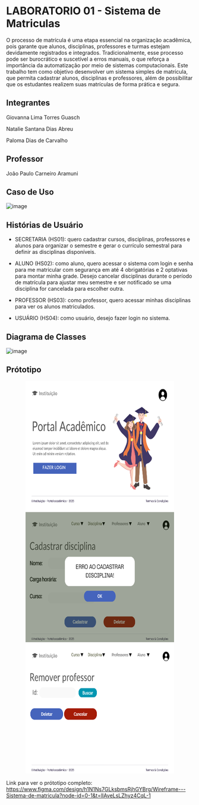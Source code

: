 # LABORATORIO 01 - Sistema de Matriculas
O processo de matrícula é uma etapa essencial na organização acadêmica, pois garante que alunos, disciplinas, professores e turmas estejam devidamente registrados e integrados. Tradicionalmente, esse processo pode ser burocrático e suscetível a erros manuais, o que reforça a importância da automatização por meio de sistemas computacionais. Este trabalho tem como objetivo desenvolver um sistema simples de matrícula, que permita cadastrar alunos, disciplinas e professores, além de possibilitar que os estudantes realizem suas matrículas de forma prática e segura. 

## Integrantes
Giovanna Lima Torres Guasch

Natalie Santana Dias Abreu

Paloma Dias de Carvalho

## Professor
João Paulo Carneiro Aramuni

## Caso de Uso

<img width="1047" height="711" alt="image" src="https://github.com/user-attachments/assets/421ad0ad-2bc9-4e37-a1e0-88009a5f72aa" />


## Histórias de Usuário

- SECRETARIA (HS01): quero cadastrar cursos, disciplinas, professores e alunos para organizar o semestre e gerar o currículo semestral para definir as disciplinas disponíveis.

- ALUNO (HS02): como aluno, quero acessar o sistema com login e senha para me matricular com segurança em até 4 obrigatórias e 2 optativas para montar minha grade. Desejo cancelar disciplinas durante o período de matrícula para ajustar meu semestre e ser notificado se uma disciplina for cancelada para escolher outra.

- PROFESSOR (HS03): como professor, quero acessar minhas disciplinas para ver os alunos matriculados.

- USUÁRIO (HS04): como usuário, desejo fazer login no sistema.
  
## Diagrama de Classes

<img width="1047" height="711" alt="image" src="https://github.com/user-attachments/assets/1e2ac31b-c681-4532-ab06-848cb0fa3dad" />


## Prótotipo 

<p align="center">
  <img width="400" height="350" alt="image" src="https://github.com/Palomadcarvalho/Sistema_de_Matriculas/blob/main/01.%20Documenta%C3%A7%C3%A3o/wireframe%20-%20p%C3%A1gina%2001%20-%20Entrada.png" />
 <img width="400" height="350" alt="image" src="https://github.com/Palomadcarvalho/Sistema_de_Matriculas/blob/main/01.%20Documenta%C3%A7%C3%A3o/wireframe%20-%20p%C3%A1gina%2006%20-%20mensgem%20de%20retorno.png" />
  <img width="400" height="350" alt="image" src="https://github.com/Palomadcarvalho/Sistema_de_Matriculas/blob/main/01.%20Documenta%C3%A7%C3%A3o/wireframe%20-%20p%C3%A1gina%2013%20-%20deletar%20professor.png" />
</p>

Link para ver o prótotipo completo: https://www.figma.com/design/h1N1Ns7GLksbmsRjhGYBrg/Wireframe---Sistema-de-matricula?node-id=0-1&t=lIAveLsLZhyz4CqL-1
